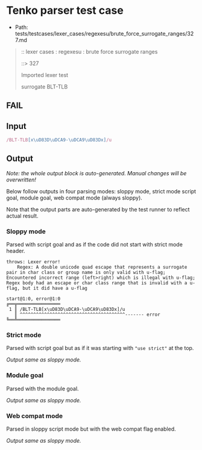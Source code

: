 # Tenko parser test case

- Path: tests/testcases/lexer_cases/regexesu/brute_force_surrogate_ranges/327.md

> :: lexer cases : regexesu : brute force surrogate ranges
>
> ::> 327
>
> Imported lexer test
>
> surrogate BLT-TLB

## FAIL

## Input

`````js
/BLT-TLB[x\uD83D\uDCA9-\uDCA9\uD83Dx]/u
`````

## Output

_Note: the whole output block is auto-generated. Manual changes will be overwritten!_

Below follow outputs in four parsing modes: sloppy mode, strict mode script goal, module goal, web compat mode (always sloppy).

Note that the output parts are auto-generated by the test runner to reflect actual result.

### Sloppy mode

Parsed with script goal and as if the code did not start with strict mode header.

`````
throws: Lexer error!
    Regex: A double unicode quad escape that represents a surrogate pair in char class or group name is only valid with u-flag; Encountered incorrect range (left>right) which is illegal with u-flag; Regex body had an escape or char class range that is invalid with a u-flag, but it did have a u-flag

start@1:0, error@1:0
╔══╦════════════════
 1 ║ /BLT-TLB[x\uD83D\uDCA9-\uDCA9\uD83Dx]/u
   ║ ^^^^^^^^^^^^^^^^^^^^^^^^^^^^^^^^^^^^^^^------- error
╚══╩════════════════

`````

### Strict mode

Parsed with script goal but as if it was starting with `"use strict"` at the top.

_Output same as sloppy mode._

### Module goal

Parsed with the module goal.

_Output same as sloppy mode._

### Web compat mode

Parsed in sloppy script mode but with the web compat flag enabled.

_Output same as sloppy mode._
